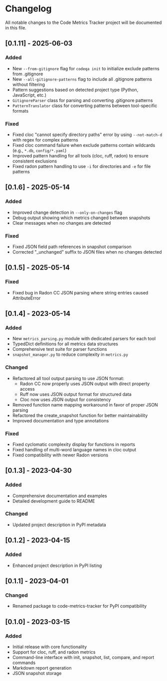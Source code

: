 # Changelog

All notable changes to the Code Metrics Tracker project will be documented in this file.

## [0.1.11] - 2025-06-03

### Added
- New `--from-gitignore` flag for `codeqa init` to initialize exclude patterns from .gitignore
- New `--all-gitignore-patterns` flag to include all .gitignore patterns without filtering
- Pattern suggestions based on detected project type (Python, JavaScript, etc.)
- `GitignoreParser` class for parsing and converting .gitignore patterns
- `PatternTranslator` class for converting patterns between tool-specific formats

### Fixed
- Fixed cloc "cannot specify directory paths" error by using `--not-match-d` with regex for complex patterns
- Fixed cloc command failure when exclude patterns contain wildcards (e.g., `*.db`, `config/*.yaml`)
- Improved pattern handling for all tools (cloc, ruff, radon) to ensure consistent exclusions
- Fixed radon pattern handling to use `-i` for directories and `-e` for file patterns

## [0.1.6] - 2025-05-14

### Added
- Improved change detection in `--only-on-changes` flag
- Debug output showing which metrics changed between snapshots
- Clear messages when no changes are detected

### Fixed
- Fixed JSON field path references in snapshot comparison
- Corrected "_unchanged" suffix to JSON files when no changes detected

## [0.1.5] - 2025-05-14

### Fixed
- Fixed bug in Radon CC JSON parsing where string entries caused AttributeError

## [0.1.4] - 2023-05-14

### Added
- New `metrics_parsing.py` module with dedicated parsers for each tool
- TypedDict definitions for all metrics data structures
- Comprehensive test suite for parser functions
- `snapshot_manager.py` to reduce complexity in `metrics.py`

### Changed
- Refactored all tool output parsing to use JSON format:
  - Radon CC now properly uses JSON output with direct property access
  - Ruff now uses JSON output format for structured data
  - Cloc now uses JSON output for consistency
- Removed function name mapping workaround in favor of proper JSON parsing
- Refactored the create_snapshot function for better maintainability
- Improved documentation and type annotations

### Fixed
- Fixed cyclomatic complexity display for functions in reports
- Fixed handling of multi-word language names in cloc output
- Fixed compatibility with newer Radon versions

## [0.1.3] - 2023-04-30

### Added
- Comprehensive documentation and examples
- Detailed development guide to README

### Changed
- Updated project description in PyPI metadata

## [0.1.2] - 2023-04-15

### Added
- Enhanced project description in PyPI listing

## [0.1.1] - 2023-04-01

### Changed
- Renamed package to code-metrics-tracker for PyPI compatibility

## [0.1.0] - 2023-03-15

### Added
- Initial release with core functionality
- Support for cloc, ruff, and radon metrics
- Command-line interface with init, snapshot, list, compare, and report commands
- Markdown report generation
- JSON snapshot storage